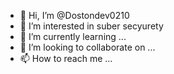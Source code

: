 - 👋 Hi, I’m @Dostondev0210
- 👀 I’m interested in suber secyurety
- 🌱 I’m currently learning ...
- 💞️ I’m looking to collaborate on ...
- 📫 How to reach me ...

<!---
Dostondev0210/Dostondev0210 is a ✨ special ✨ repository because its `README.md` (this file) appears on your GitHub profile.
You can click the Preview link to take a look at your changes.
--->
